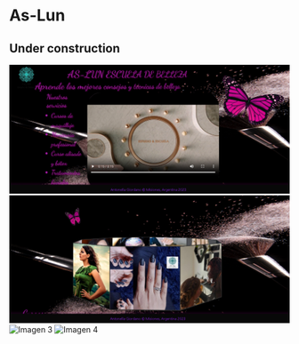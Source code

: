 # As-Lun #
## Under construction
![Imagen 1](https://github.com/ElyJF/As-Lun/blob/main/img/1.png)
![Imagen 2](https://github.com/ElyJF/As-Lun/blob/main/img/2.png)
![Imagen 3](ruta/a/imagen3.png)
![Imagen 4](ruta/a/imagen4.png)

